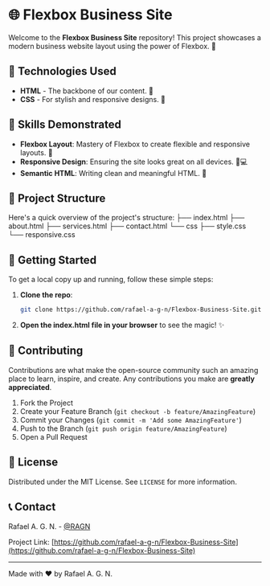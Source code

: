 # 🌐 Flexbox Business Site

Welcome to the **Flexbox Business Site** repository! This project showcases a modern business website layout using the power of Flexbox. 💼

## 🚀 Technologies Used

- **HTML** - The backbone of our content. 📄
- **CSS** - For stylish and responsive designs. 🎨

## 🔧 Skills Demonstrated

- **Flexbox Layout**: Mastery of Flexbox to create flexible and responsive layouts. 📐
- **Responsive Design**: Ensuring the site looks great on all devices. 📱💻
- **Semantic HTML**: Writing clean and meaningful HTML. 🧼

## 📂 Project Structure

Here's a quick overview of the project's structure:
├── index.html
├── about.html
├── services.html
├── contact.html
└── css
├── style.css
└── responsive.css


## 🎉 Getting Started

To get a local copy up and running, follow these simple steps:

1. **Clone the repo**:
    ```sh
    git clone https://github.com/rafael-a-g-n/Flexbox-Business-Site.git
    ```
2. **Open the index.html file in your browser** to see the magic! ✨

## 🤝 Contributing

Contributions are what make the open-source community such an amazing place to learn, inspire, and create. Any contributions you make are **greatly appreciated**.

1. Fork the Project
2. Create your Feature Branch (`git checkout -b feature/AmazingFeature`)
3. Commit your Changes (`git commit -m 'Add some AmazingFeature'`)
4. Push to the Branch (`git push origin feature/AmazingFeature`)
5. Open a Pull Request

## 📝 License

Distributed under the MIT License. See `LICENSE` for more information.

## 📞 Contact

Rafael A. G. N. - [@RAGN](https://github.com/rafael-a-g-n)

Project Link: [https://github.com/rafael-a-g-n/Flexbox-Business-Site](https://github.com/rafael-a-g-n/Flexbox-Business-Site)

---

Made with ❤️ by Rafael A. G. N.
